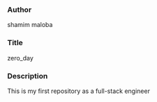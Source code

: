 ### Author
shamim maloba
### Title
zero_day
### Description
This is my first repository as a full-stack engineer